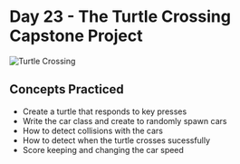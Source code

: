 # Day 23 - The Turtle Crossing Capstone Project

![Turtle Crossing](https://github.com/laurasmendozad/100-Days-Of-Code-Python/assets/58611097/88ff3842-2c2d-4d11-90b5-eaf068762ef3)

## Concepts Practiced

- Create a turtle that responds to key presses
- Write the car class and create to randomly spawn cars
- How to detect collisions with the cars
- How to detect when the turtle crosses sucessfully
- Score keeping and changing the car speed
